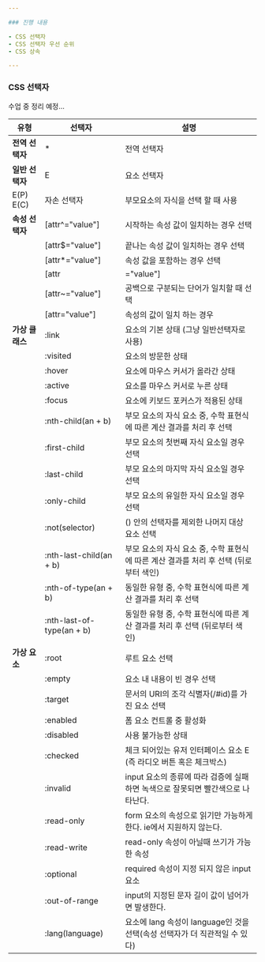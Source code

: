 ```yaml
---

### 진행 내용

- CSS 선택자
- CSS 선택자 우선 순위
- CSS 상속

---
```


### CSS 선택자

수업 중 정리 예정...

유형 | 선택자 | 설명
--- | --- | ---
**전역 선택자** | * | 전역 선택자 | 모든 요소 타입의 수식명을 나타낸다. 혼란을 피하기 위해 *을 생략하지 않는걸 권장합니다. 예를 들어 div:first-child과 div:first-child를 생각해보면 이해가 빠릅니다. 여기서 div *:first-child가 더 가독성이 좋을 것입니다.|
**일반 선택자** | E | 요소 선택자 | 문서 안에 선택된 element|
 | E(P) E(C) | 자손 선택자 | 부모요소의 자식을 선택 할 때 사용|
**속성 선택자** | [attr^="value"] | 시작하는 속성 값이 일치하는 경우 선택|
        | [attr$="value"] | 끝나는 속성 값이 일치하는 경우 선택|
        | [attr*="value"] | 속성 값을 포함하는 경우 선택|
        | [attr|="value"] | 하이픈(-)으로 구분되는 단어가 일치할 때 선택 (국내에서 잘 사용하지 않는다.)
        | [attr~="value"] | 공백으로 구분되는 단어가 일치할 때 선택
        | [attr="value"] | 속성의 값이 일치 하는 경우
**가상 클래스** | :link | <a> 요소의 기본 상태 (그냥 일반선택자로 사용)
         | :visited | <a> 요소의 방문한 상태
         | :hover | 요소에 마우스 커서가 올라간 상태
         | :active | 요소를 마우스 커서로 누른 상태
         | :focus | 요소에 키보드 포커스가 적용된 상태
         | :nth-child(an + b) | 부모 요소의 자식 요소 중, 수학 표현식에 따른 계산 결과를 처리 후 선택
         | :first-child | 부모 요소의 첫번째 자식 요소일 경우 선택
         | :last-child | 부모 요소의 마지막 자식 요소일 경우 선택
         | :only-child | 부모 요소의 유일한 자식 요소일 경우 선택
         | :not(selector) | () 안의 선택자를 제외한 나머지 대상 요소 선택
         | :nth-last-child(an + b) | 부모 요소의 자식 요소 중, 수학 표현식에 따른 계산 결과를 처리 후 선택 (뒤로부터 색인)
         | :nth-of-type(an + b) | 동일한 유형 중, 수학 표현식에 따른 계산 결과를 처리 후 선택
         | :nth-last-of-type(an + b) | 동일한 유형 중, 수학 표현식에 따른 계산 결과를 처리 후 선택 (뒤로부터 색인)
**가상 요소** | :root | 루트 요소 선택
        | :empty | 요소 내 내용이 빈 경우 선택
        | :target | 문서의 URI의 조각 식별자(/#id)를 가진 요소 선택
        | :enabled | 폼 요소 컨트롤 중 활성화
        | :disabled | 사용 불가능한 상태
        | :checked | 체크 되어있는 유저 인터페이스 요소 E (즉 라디오 버튼 혹은 체크박스)
        | :invalid | input 요소의 종류에 따라 검증에 실패하면 녹색으로 잘못되면 빨간색으로 나타난다.
        | :read-only | form 요소의 속성으로 읽기만 가능하게 한다. ie에서 지원하지 않는다.
        | :read-write | read-only 속성이 아닐때 쓰기가 가능한 속성
        | :optional | required 속성이 지정 되지 않은 input 요소
        | :out-of-range | input의 지정된 문자 길이 값이 넘어가면 발생한다.
         | :lang(language) | 요소에 lang 속성이 language인 것을 선택(속성 선택자가 더 직관적일 수 있다)
